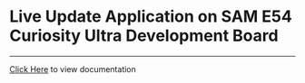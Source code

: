 # Live Update Application on SAM E54 Curiosity Ultra Development Board

-----

[Click Here](https://onlinedocs.microchip.com/v2/keyword-lookup?keyword=SAM_E54_CULT_UART_LIVE_UPDATE&redirect=true) to view documentation
